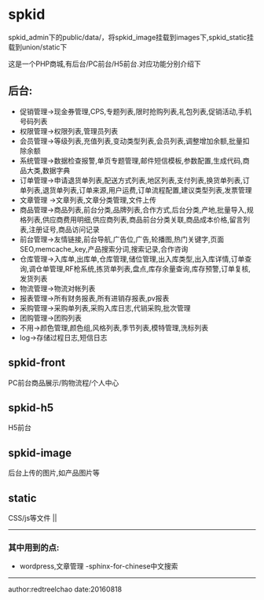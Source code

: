 # spkid
spkid_admin下的public/data/，将spkid_image挂载到images下,spkid_static挂载到union/static下


这是一个PHP商城,有后台/PC前台/H5前台.对应功能分别介绍下
## 后台:
* 促销管理->现金券管理,CPS,专题列表,限时抢购列表,礼包列表,促销活动,手机号码列表
* 权限管理->权限列表,管理员列表
* 会员管理->等级列表,充值列表,变动类型列表,会员列表,调整增加余额,批量扣除余额
* 系统管理->数据检查报警,单页专题管理,邮件短信模板,参数配置,生成代码,商品大类,数据字典
* 订单管理->申请退货单列表,配送方式列表,地区列表,支付列表,换货单列表,订单列表,退货单列表,订单来源,用户运费,订单流程配置,建议类型列表,发票管理
* 文章管理 ->文章列表,文章分类管理,文件上传
* 商品管理->商品列表,前台分类,品牌列表,合作方式,后台分类,产地,批量导入,规格列表,供应商费用明细,供应商列表,商品前台分类关联,商品成本价格,留言列表,注册证号,商品访问记录
* 前台管理->友情链接,前台导航,广告位,广告,轮播图,热门关键字,页面SEO,memcache_key,产品搜索分词,搜索记录,合作咨询
* 仓库管理->入库单,出库单,仓库管理,储位管理,出入库类型,出入库详情,订单查询,调仓单管理,RF枪系统,拣货单列表,盘点,库存余量查询,库存预警,订单复核,发货列表
* 物流管理->物流对帐列表
* 报表管理->所有财务报表,所有进销存报表,pv报表
* 采购管理->采购单列表,采购入库日志,代销采购,批次管理
* 团购管理->团购列表
* 不用->颜色管理,颜色组,风格列表,季节列表,模特管理,洗标列表
* log->存储过程日志,短信日志

##  spkid-front
PC前台商品展示/购物流程/个人中心

##  spkid-h5
H5前台

## spkid-image
后台上传的图片,如产品图片等 

## static
CSS/js等文件
||
***
### 其中用到的点:
- wordpress,文章管理
-sphinx-for-chinese中文搜索
-----
author:redtreelchao
date:20160818
